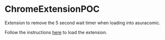 # ChromeExtensionPOC

Extension to remove the 5 second wait timer when loading into asuracomic.


Follow the instructions [here]("https://developer.chrome.com/docs/extensions/get-started/tutorial/hello-world#load-unpacked") to load the extension.